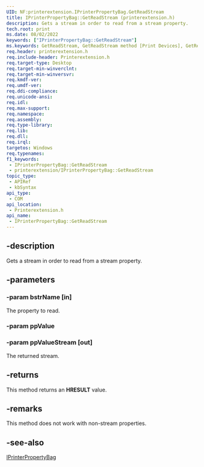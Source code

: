 ```yaml
---
UID: NF:printerextension.IPrinterPropertyBag.GetReadStream
title: IPrinterPropertyBag::GetReadStream (printerextension.h)
description: Gets a stream in order to read from a stream property.
tech.root: print
ms.date: 08/02/2022
keywords: ["IPrinterPropertyBag::GetReadStream"]
ms.keywords: GetReadStream, GetReadStream method [Print Devices], GetReadStream method [Print Devices],IPrinterPropertyBag interface, IPrinterPropertyBag interface [Print Devices],GetReadStream method, IPrinterPropertyBag.GetReadStream, IPrinterPropertyBag::GetReadStream, print.iprinterpropertybag_getreadstream, printerextension/IPrinterPropertyBag::GetReadStream
req.header: printerextension.h
req.include-header: Printerextension.h
req.target-type: Desktop
req.target-min-winverclnt: 
req.target-min-winversvr: 
req.kmdf-ver: 
req.umdf-ver: 
req.ddi-compliance: 
req.unicode-ansi: 
req.idl: 
req.max-support: 
req.namespace: 
req.assembly: 
req.type-library: 
req.lib: 
req.dll: 
req.irql: 
targetos: Windows
req.typenames: 
f1_keywords:
 - IPrinterPropertyBag::GetReadStream
 - printerextension/IPrinterPropertyBag::GetReadStream
topic_type:
 - APIRef
 - kbSyntax
api_type:
 - COM
api_location:
 - Printerextension.h
api_name:
 - IPrinterPropertyBag::GetReadStream
---
```


## -description

Gets a stream in order to read from a stream property.

## -parameters

### -param bstrName [in]

The property to read.

### -param ppValue

### -param ppValueStream [out]

The returned stream.

## -returns

This method returns an **HRESULT** value.

## -remarks

This method does not work with non-stream properties.

## -see-also

[IPrinterPropertyBag](/windows-hardware/drivers/ddi/printerextension/nn-printerextension-iprinterpropertybag)
